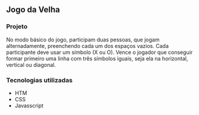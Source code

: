 ## Jogo da Velha

### Projeto 
No modo básico do jogo, participam duas pessoas, que jogam alternadamente, preenchendo cada um dos espaços vazios. Cada participante deve usar um símbolo (X ou O). Vence o jogador que conseguir formar primeiro uma linha com três símbolos iguais, seja ela na horizontal, vertical ou diagonal.


### Tecnologias utilizadas 
* HTM
* CSS
* Javasscript

